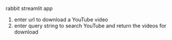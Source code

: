 rabbit streamlit app

1) enter url to download a YouTube video
2) enter query string to search YouTube and return the videos for download


